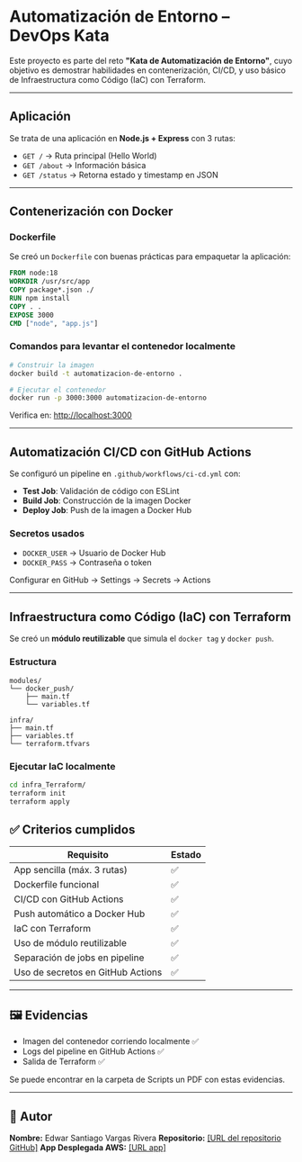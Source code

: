 # Automatización de Entorno – DevOps Kata

Este proyecto es parte del reto **"Kata de Automatización de Entorno"**, cuyo objetivo es demostrar habilidades en contenerización, CI/CD, y uso básico de Infraestructura como Código (IaC) con Terraform.

---

## Aplicación

Se trata de una aplicación en **Node.js + Express** con 3 rutas:

- `GET /` → Ruta principal (Hello World)
- `GET /about` → Información básica
- `GET /status` → Retorna estado y timestamp en JSON

---

## Contenerización con Docker

### Dockerfile

Se creó un `Dockerfile` con buenas prácticas para empaquetar la aplicación:

```Dockerfile
FROM node:18
WORKDIR /usr/src/app
COPY package*.json ./
RUN npm install
COPY . .
EXPOSE 3000
CMD ["node", "app.js"]
```

### Comandos para levantar el contenedor localmente

```bash
# Construir la imagen
docker build -t automatizacion-de-entorno .

# Ejecutar el contenedor
docker run -p 3000:3000 automatizacion-de-entorno
```

Verifica en: [http://localhost:3000](http://localhost:3000)

---

## Automatización CI/CD con GitHub Actions

Se configuró un pipeline en `.github/workflows/ci-cd.yml` con:

- **Test Job**: Validación de código con ESLint
- **Build Job**: Construcción de la imagen Docker
- **Deploy Job**: Push de la imagen a Docker Hub


### Secretos usados

- `DOCKER_USER` → Usuario de Docker Hub
- `DOCKER_PASS` → Contraseña o token

Configurar en GitHub → Settings → Secrets → Actions

---

## Infraestructura como Código (IaC) con Terraform

Se creó un **módulo reutilizable** que simula el `docker tag` y `docker push`.

### Estructura

```
modules/
└── docker_push/
    ├── main.tf
    └── variables.tf

infra/
├── main.tf
├── variables.tf
└── terraform.tfvars
```

### Ejecutar IaC localmente

```bash
cd infra_Terraform/
terraform init
terraform apply
```


## ✅ Criterios cumplidos

| Requisito                                 | Estado |
|-------------------------------------------|--------|
| App sencilla (máx. 3 rutas)               | ✅     |
| Dockerfile funcional                      | ✅     |
| CI/CD con GitHub Actions                  | ✅     |
| Push automático a Docker Hub              | ✅     |
| IaC con Terraform                         | ✅     |
| Uso de módulo reutilizable                | ✅     |
| Separación de jobs en pipeline            | ✅     |
| Uso de secretos en GitHub Actions         | ✅     |

---

## 🖼️ Evidencias

- Imagen del contenedor corriendo localmente ✅
- Logs del pipeline en GitHub Actions ✅
- Salida de Terraform ✅

Se puede encontrar en la carpeta de Scripts un PDF con estas evidencias.

---

## 📌 Autor

**Nombre:** Edwar Santiago Vargas Rivera 
**Repositorio:** [\[URL del repositorio GitHub\]](https://github.com/Edwar421/Automatizacin-de-Entorno)
**App Desplegada AWS:** [\[URL app\]](http://automatizacion-env.eba-zbxf32wm.us-east-1.elasticbeanstalk.com)
